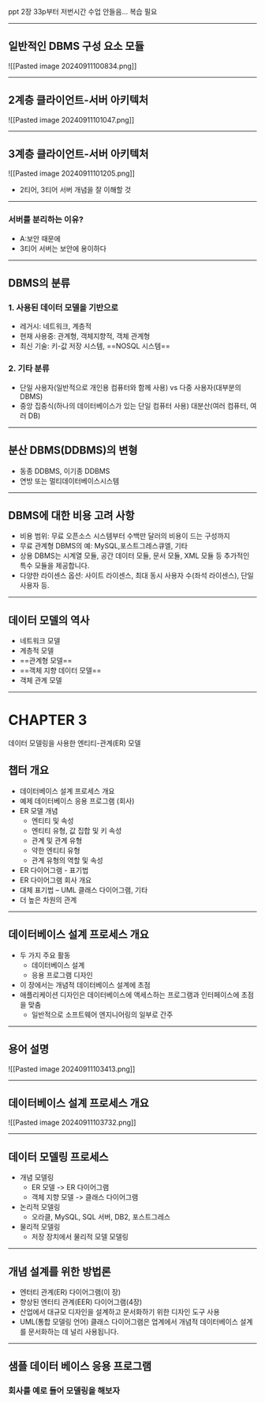 ppt 2장 33p부터
저번시간 수업 안들음... 복습 필요

---
## 일반적인 DBMS 구성 요소 모듈
![[Pasted image 20240911100834.png]]

---
## 2계층 클라이언트-서버 아키텍처
![[Pasted image 20240911101047.png]]

---
## 3계층 클라이언트-서버 아키텍처
![[Pasted image 20240911101205.png]]

- 2티어, 3티어 서버 개념을 잘 이해할 것

---
### 서버를 분리하는 이유?
- A:보안 때문에
- 3티어 서버는 보안에 용이하다

---
## DBMS의 분류
### 1. 사용된 데이터 모델을 기반으로
- 레거시: 네트워크, 계층적
- 현재 사용중: 관계형, 객체지향적, 객체 관계형
- 최신 기술: 키-값 저장 시스템, ==NOSQL 시스템==
### 2. 기타 분류
- 단일 사용자(일반적으로 개인용 컴퓨터와 함께 사용) vs 다중 사용자(대부분의 DBMS)
- 중앙 집중식(하나의 데이터베이스가 있는 단일 컴퓨터 사용) 대분산(여러 컴퓨터, 여러 DB)

---
## 분산 DBMS(DDBMS)의 변형
- 동종 DDBMS, 이기종 DDBMS
- 연방 또는 멀티데이터베이스시스템

---
## DBMS에 대한 비용 고려 사항
- 비용 범위: 무료 오픈소스 시스템부터 수백만 달러의 비용이 드는 구성까지
- 무료 관계형 DBMS의 예: MySQL,포스트그레스큐엘, 기타
- 상용 DBMS는 시계열 모듈, 공간 데이터 모듈, 문서 모듈, XML 모듈 등 추가적인 특수 모듈을 제공합니다.
- 다양한 라이센스 옵션: 사이트 라이센스, 최대 동시 사용자 수(좌석 라이센스), 단일 사용자 등.

---
## 데이터 모델의 역사
- 네트워크 모델
- 계층적 모델
- ==관계형 모델==
- ==객체 지향 데이터 모델==
- 객체 관계 모델

---
# CHAPTER 3 
데이터 모델링을 사용한 엔티티-관계(ER) 모델

## 챕터 개요
- 데이터베이스 설계 프로세스 개요
- 예제 데이터베이스 응용 프로그램 (회사)
- ER 모델 개념
  - 엔티티 및 속성
  - 엔티티 유형, 값 집합 및 키 속성
  - 관계 및 관계 유형
  - 약한 엔티티 유형
  - 관계 유형의 역할 및 속성
- ER 다이어그램 - 표기법
- ER 다이어그램 회사 개요
- 대체 표기법 – UML 클래스 다이어그램, 기타
- 더 높은 차원의 관계

---
## 데이터베이스 설계 프로세스 개요
- 두 가지 주요 활동
  - 데이터베이스 설계
  - 응용 프로그램 디자인
- 이 장에서는 개념적 데이터베이스 설계에 초점
- 애플리케이션 디자인은 데이터베이스에 액세스하는 프로그램과 인터페이스에 초점을 맞춤
  - 일반적으로 소프트웨어 엔지니어링의 일부로 간주

---
## 용어 설명
![[Pasted image 20240911103413.png]]

---
## 데이터베이스 설계 프로세스 개요
![[Pasted image 20240911103732.png]]

---
## 데이터 모델링 프로세스
- 개념 모델링
  - ER 모델 -> ER 다이어그램
  - 객체 지향 모델 -> 클래스 다이어그램
- 논리적 모델링
  - 오라클, MySQL, SQL 서버, DB2, 포스트그레스
- 물리적 모델링
  - 저장 장치에서 물리적 모델 모델링

---
## 개념 설계를 위한 방법론
- 엔터티 관계(ER) 다이어그램(이 장)
- 향상된 엔터티 관계(EER) 다이어그램(4장)
- 산업에서 대규모 디자인을 설계하고 문서화하기 위한 디자인 도구 사용
- UML(통합 모델링 언어) 클래스 다이어그램은 업계에서 개념적 데이터베이스 설계를 문서화하는 데 널리 사용됩니다.

---
## 샘플 데이터 베이스 응용 프로그램
### 회사를 예로 들어 모델링을 해보자

